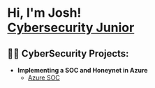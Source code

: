 <h1>Hi, I'm Josh! <br/><a/a> <a href="https://www.linkedin.com/in/joshua-t-king/">Cybersecurity Junior</a></h1>

<h2>👨‍💻 CyberSecurity Projects:</h2>

- <b>Implementing a SOC and Honeynet in Azure </b>
  - [Azure SOC](https://github.com/JoshKing3/Azure-SOC/tree/main)



